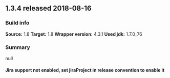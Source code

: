 ## 1.3.4 released 2018-08-16 
### Build info 
**Source:** 1.8 
**Target:** 1.8 
**Wrapper version:** 4.3.1 
**Used jdk:** 1.7.0_76

### Summary 
null
#### Jira support not enabled, set jiraProject in release convention to enable it 
